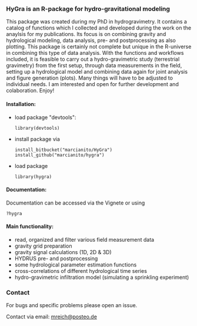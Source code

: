 ### __**HyGra** is an R-package for hydro-gravitational modeling__ ###

This package was created during my PhD in hydrogravimetry.
It contains a catalog of functions which I collected and developed during the work on the anaylsis for my publications.
Its focus is on combining gravity and hydrological modeling, data analysis, pre- and postprocessing as also plotting.
This package is certainly not complete but unique in the R-universe in combining this type of data analysis.
With the functions and workflows included, it is feasible to carry out a hydro-gravimetric study (terrestrial gravimetry) from the first setup, through data measurements in the field,
setting up a hydrological model and combining data again for joint analysis and figure generation (plots).
Many things will have to be adjusted to individual needs.
I am interested and open for further development and colaboration.
Enjoy!

#### __Installation:__ ####

  * load package "devtools":

        library(devtools)

  * install package via

        install_bitbucket("marcianito/HyGra")
        install_github("marcianito/hygra")
          
  * load package 
    
        library(hygra)

#### __Documentation:__ ####

Documentation can be accessed via the Vignete or using 

    ?hygra

#### __Main functionality:__ ####

  * read, organized and filter various field measurement data
  * gravity grid preparation
  * gravity signal calculations (1D, 2D & 3D)
  * HYDRUS pre- and postprocessing
  * some hydrological parameter estimation functions
  * cross-correlations of different hydrological time series
  * hydro-gravimetric infiltration model (simulating a sprinkling experiment)

### Contact ###

For bugs and specific problems please open an issue.

Contact via email: mreich@posteo.de
